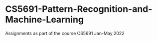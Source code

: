 # CS5691-Pattern-Recognition-and-Machine-Learning
Assignments as part of the course CS5691 Jan-May 2022
